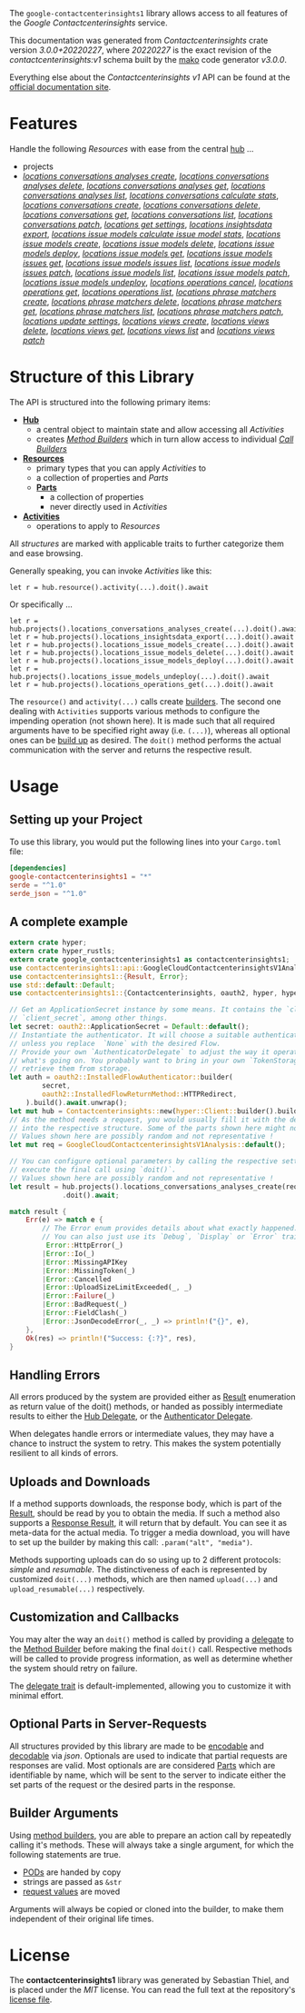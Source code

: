 <!---
DO NOT EDIT !
This file was generated automatically from 'src/mako/api/README.md.mako'
DO NOT EDIT !
-->
The `google-contactcenterinsights1` library allows access to all features of the *Google Contactcenterinsights* service.

This documentation was generated from *Contactcenterinsights* crate version *3.0.0+20220227*, where *20220227* is the exact revision of the *contactcenterinsights:v1* schema built by the [mako](http://www.makotemplates.org/) code generator *v3.0.0*.

Everything else about the *Contactcenterinsights* *v1* API can be found at the
[official documentation site](https://cloud.google.com/contact-center/insights/docs).
# Features

Handle the following *Resources* with ease from the central [hub](https://docs.rs/google-contactcenterinsights1/3.0.0+20220227/google_contactcenterinsights1/Contactcenterinsights) ... 

* projects
 * [*locations conversations analyses create*](https://docs.rs/google-contactcenterinsights1/3.0.0+20220227/google_contactcenterinsights1/api::ProjectLocationConversationAnalyseCreateCall), [*locations conversations analyses delete*](https://docs.rs/google-contactcenterinsights1/3.0.0+20220227/google_contactcenterinsights1/api::ProjectLocationConversationAnalyseDeleteCall), [*locations conversations analyses get*](https://docs.rs/google-contactcenterinsights1/3.0.0+20220227/google_contactcenterinsights1/api::ProjectLocationConversationAnalyseGetCall), [*locations conversations analyses list*](https://docs.rs/google-contactcenterinsights1/3.0.0+20220227/google_contactcenterinsights1/api::ProjectLocationConversationAnalyseListCall), [*locations conversations calculate stats*](https://docs.rs/google-contactcenterinsights1/3.0.0+20220227/google_contactcenterinsights1/api::ProjectLocationConversationCalculateStatCall), [*locations conversations create*](https://docs.rs/google-contactcenterinsights1/3.0.0+20220227/google_contactcenterinsights1/api::ProjectLocationConversationCreateCall), [*locations conversations delete*](https://docs.rs/google-contactcenterinsights1/3.0.0+20220227/google_contactcenterinsights1/api::ProjectLocationConversationDeleteCall), [*locations conversations get*](https://docs.rs/google-contactcenterinsights1/3.0.0+20220227/google_contactcenterinsights1/api::ProjectLocationConversationGetCall), [*locations conversations list*](https://docs.rs/google-contactcenterinsights1/3.0.0+20220227/google_contactcenterinsights1/api::ProjectLocationConversationListCall), [*locations conversations patch*](https://docs.rs/google-contactcenterinsights1/3.0.0+20220227/google_contactcenterinsights1/api::ProjectLocationConversationPatchCall), [*locations get settings*](https://docs.rs/google-contactcenterinsights1/3.0.0+20220227/google_contactcenterinsights1/api::ProjectLocationGetSettingCall), [*locations insightsdata export*](https://docs.rs/google-contactcenterinsights1/3.0.0+20220227/google_contactcenterinsights1/api::ProjectLocationInsightsdataExportCall), [*locations issue models calculate issue model stats*](https://docs.rs/google-contactcenterinsights1/3.0.0+20220227/google_contactcenterinsights1/api::ProjectLocationIssueModelCalculateIssueModelStatCall), [*locations issue models create*](https://docs.rs/google-contactcenterinsights1/3.0.0+20220227/google_contactcenterinsights1/api::ProjectLocationIssueModelCreateCall), [*locations issue models delete*](https://docs.rs/google-contactcenterinsights1/3.0.0+20220227/google_contactcenterinsights1/api::ProjectLocationIssueModelDeleteCall), [*locations issue models deploy*](https://docs.rs/google-contactcenterinsights1/3.0.0+20220227/google_contactcenterinsights1/api::ProjectLocationIssueModelDeployCall), [*locations issue models get*](https://docs.rs/google-contactcenterinsights1/3.0.0+20220227/google_contactcenterinsights1/api::ProjectLocationIssueModelGetCall), [*locations issue models issues get*](https://docs.rs/google-contactcenterinsights1/3.0.0+20220227/google_contactcenterinsights1/api::ProjectLocationIssueModelIssueGetCall), [*locations issue models issues list*](https://docs.rs/google-contactcenterinsights1/3.0.0+20220227/google_contactcenterinsights1/api::ProjectLocationIssueModelIssueListCall), [*locations issue models issues patch*](https://docs.rs/google-contactcenterinsights1/3.0.0+20220227/google_contactcenterinsights1/api::ProjectLocationIssueModelIssuePatchCall), [*locations issue models list*](https://docs.rs/google-contactcenterinsights1/3.0.0+20220227/google_contactcenterinsights1/api::ProjectLocationIssueModelListCall), [*locations issue models patch*](https://docs.rs/google-contactcenterinsights1/3.0.0+20220227/google_contactcenterinsights1/api::ProjectLocationIssueModelPatchCall), [*locations issue models undeploy*](https://docs.rs/google-contactcenterinsights1/3.0.0+20220227/google_contactcenterinsights1/api::ProjectLocationIssueModelUndeployCall), [*locations operations cancel*](https://docs.rs/google-contactcenterinsights1/3.0.0+20220227/google_contactcenterinsights1/api::ProjectLocationOperationCancelCall), [*locations operations get*](https://docs.rs/google-contactcenterinsights1/3.0.0+20220227/google_contactcenterinsights1/api::ProjectLocationOperationGetCall), [*locations operations list*](https://docs.rs/google-contactcenterinsights1/3.0.0+20220227/google_contactcenterinsights1/api::ProjectLocationOperationListCall), [*locations phrase matchers create*](https://docs.rs/google-contactcenterinsights1/3.0.0+20220227/google_contactcenterinsights1/api::ProjectLocationPhraseMatcherCreateCall), [*locations phrase matchers delete*](https://docs.rs/google-contactcenterinsights1/3.0.0+20220227/google_contactcenterinsights1/api::ProjectLocationPhraseMatcherDeleteCall), [*locations phrase matchers get*](https://docs.rs/google-contactcenterinsights1/3.0.0+20220227/google_contactcenterinsights1/api::ProjectLocationPhraseMatcherGetCall), [*locations phrase matchers list*](https://docs.rs/google-contactcenterinsights1/3.0.0+20220227/google_contactcenterinsights1/api::ProjectLocationPhraseMatcherListCall), [*locations phrase matchers patch*](https://docs.rs/google-contactcenterinsights1/3.0.0+20220227/google_contactcenterinsights1/api::ProjectLocationPhraseMatcherPatchCall), [*locations update settings*](https://docs.rs/google-contactcenterinsights1/3.0.0+20220227/google_contactcenterinsights1/api::ProjectLocationUpdateSettingCall), [*locations views create*](https://docs.rs/google-contactcenterinsights1/3.0.0+20220227/google_contactcenterinsights1/api::ProjectLocationViewCreateCall), [*locations views delete*](https://docs.rs/google-contactcenterinsights1/3.0.0+20220227/google_contactcenterinsights1/api::ProjectLocationViewDeleteCall), [*locations views get*](https://docs.rs/google-contactcenterinsights1/3.0.0+20220227/google_contactcenterinsights1/api::ProjectLocationViewGetCall), [*locations views list*](https://docs.rs/google-contactcenterinsights1/3.0.0+20220227/google_contactcenterinsights1/api::ProjectLocationViewListCall) and [*locations views patch*](https://docs.rs/google-contactcenterinsights1/3.0.0+20220227/google_contactcenterinsights1/api::ProjectLocationViewPatchCall)




# Structure of this Library

The API is structured into the following primary items:

* **[Hub](https://docs.rs/google-contactcenterinsights1/3.0.0+20220227/google_contactcenterinsights1/Contactcenterinsights)**
    * a central object to maintain state and allow accessing all *Activities*
    * creates [*Method Builders*](https://docs.rs/google-contactcenterinsights1/3.0.0+20220227/google_contactcenterinsights1/client::MethodsBuilder) which in turn
      allow access to individual [*Call Builders*](https://docs.rs/google-contactcenterinsights1/3.0.0+20220227/google_contactcenterinsights1/client::CallBuilder)
* **[Resources](https://docs.rs/google-contactcenterinsights1/3.0.0+20220227/google_contactcenterinsights1/client::Resource)**
    * primary types that you can apply *Activities* to
    * a collection of properties and *Parts*
    * **[Parts](https://docs.rs/google-contactcenterinsights1/3.0.0+20220227/google_contactcenterinsights1/client::Part)**
        * a collection of properties
        * never directly used in *Activities*
* **[Activities](https://docs.rs/google-contactcenterinsights1/3.0.0+20220227/google_contactcenterinsights1/client::CallBuilder)**
    * operations to apply to *Resources*

All *structures* are marked with applicable traits to further categorize them and ease browsing.

Generally speaking, you can invoke *Activities* like this:

```Rust,ignore
let r = hub.resource().activity(...).doit().await
```

Or specifically ...

```ignore
let r = hub.projects().locations_conversations_analyses_create(...).doit().await
let r = hub.projects().locations_insightsdata_export(...).doit().await
let r = hub.projects().locations_issue_models_create(...).doit().await
let r = hub.projects().locations_issue_models_delete(...).doit().await
let r = hub.projects().locations_issue_models_deploy(...).doit().await
let r = hub.projects().locations_issue_models_undeploy(...).doit().await
let r = hub.projects().locations_operations_get(...).doit().await
```

The `resource()` and `activity(...)` calls create [builders][builder-pattern]. The second one dealing with `Activities` 
supports various methods to configure the impending operation (not shown here). It is made such that all required arguments have to be 
specified right away (i.e. `(...)`), whereas all optional ones can be [build up][builder-pattern] as desired.
The `doit()` method performs the actual communication with the server and returns the respective result.

# Usage

## Setting up your Project

To use this library, you would put the following lines into your `Cargo.toml` file:

```toml
[dependencies]
google-contactcenterinsights1 = "*"
serde = "^1.0"
serde_json = "^1.0"
```

## A complete example

```Rust
extern crate hyper;
extern crate hyper_rustls;
extern crate google_contactcenterinsights1 as contactcenterinsights1;
use contactcenterinsights1::api::GoogleCloudContactcenterinsightsV1Analysis;
use contactcenterinsights1::{Result, Error};
use std::default::Default;
use contactcenterinsights1::{Contactcenterinsights, oauth2, hyper, hyper_rustls};

// Get an ApplicationSecret instance by some means. It contains the `client_id` and 
// `client_secret`, among other things.
let secret: oauth2::ApplicationSecret = Default::default();
// Instantiate the authenticator. It will choose a suitable authentication flow for you, 
// unless you replace  `None` with the desired Flow.
// Provide your own `AuthenticatorDelegate` to adjust the way it operates and get feedback about 
// what's going on. You probably want to bring in your own `TokenStorage` to persist tokens and
// retrieve them from storage.
let auth = oauth2::InstalledFlowAuthenticator::builder(
        secret,
        oauth2::InstalledFlowReturnMethod::HTTPRedirect,
    ).build().await.unwrap();
let mut hub = Contactcenterinsights::new(hyper::Client::builder().build(hyper_rustls::HttpsConnector::with_native_roots()), auth);
// As the method needs a request, you would usually fill it with the desired information
// into the respective structure. Some of the parts shown here might not be applicable !
// Values shown here are possibly random and not representative !
let mut req = GoogleCloudContactcenterinsightsV1Analysis::default();

// You can configure optional parameters by calling the respective setters at will, and
// execute the final call using `doit()`.
// Values shown here are possibly random and not representative !
let result = hub.projects().locations_conversations_analyses_create(req, "parent")
             .doit().await;

match result {
    Err(e) => match e {
        // The Error enum provides details about what exactly happened.
        // You can also just use its `Debug`, `Display` or `Error` traits
         Error::HttpError(_)
        |Error::Io(_)
        |Error::MissingAPIKey
        |Error::MissingToken(_)
        |Error::Cancelled
        |Error::UploadSizeLimitExceeded(_, _)
        |Error::Failure(_)
        |Error::BadRequest(_)
        |Error::FieldClash(_)
        |Error::JsonDecodeError(_, _) => println!("{}", e),
    },
    Ok(res) => println!("Success: {:?}", res),
}

```
## Handling Errors

All errors produced by the system are provided either as [Result](https://docs.rs/google-contactcenterinsights1/3.0.0+20220227/google_contactcenterinsights1/client::Result) enumeration as return value of
the doit() methods, or handed as possibly intermediate results to either the 
[Hub Delegate](https://docs.rs/google-contactcenterinsights1/3.0.0+20220227/google_contactcenterinsights1/client::Delegate), or the [Authenticator Delegate](https://docs.rs/yup-oauth2/*/yup_oauth2/trait.AuthenticatorDelegate.html).

When delegates handle errors or intermediate values, they may have a chance to instruct the system to retry. This 
makes the system potentially resilient to all kinds of errors.

## Uploads and Downloads
If a method supports downloads, the response body, which is part of the [Result](https://docs.rs/google-contactcenterinsights1/3.0.0+20220227/google_contactcenterinsights1/client::Result), should be
read by you to obtain the media.
If such a method also supports a [Response Result](https://docs.rs/google-contactcenterinsights1/3.0.0+20220227/google_contactcenterinsights1/client::ResponseResult), it will return that by default.
You can see it as meta-data for the actual media. To trigger a media download, you will have to set up the builder by making
this call: `.param("alt", "media")`.

Methods supporting uploads can do so using up to 2 different protocols: 
*simple* and *resumable*. The distinctiveness of each is represented by customized 
`doit(...)` methods, which are then named `upload(...)` and `upload_resumable(...)` respectively.

## Customization and Callbacks

You may alter the way an `doit()` method is called by providing a [delegate](https://docs.rs/google-contactcenterinsights1/3.0.0+20220227/google_contactcenterinsights1/client::Delegate) to the 
[Method Builder](https://docs.rs/google-contactcenterinsights1/3.0.0+20220227/google_contactcenterinsights1/client::CallBuilder) before making the final `doit()` call. 
Respective methods will be called to provide progress information, as well as determine whether the system should 
retry on failure.

The [delegate trait](https://docs.rs/google-contactcenterinsights1/3.0.0+20220227/google_contactcenterinsights1/client::Delegate) is default-implemented, allowing you to customize it with minimal effort.

## Optional Parts in Server-Requests

All structures provided by this library are made to be [encodable](https://docs.rs/google-contactcenterinsights1/3.0.0+20220227/google_contactcenterinsights1/client::RequestValue) and 
[decodable](https://docs.rs/google-contactcenterinsights1/3.0.0+20220227/google_contactcenterinsights1/client::ResponseResult) via *json*. Optionals are used to indicate that partial requests are responses 
are valid.
Most optionals are are considered [Parts](https://docs.rs/google-contactcenterinsights1/3.0.0+20220227/google_contactcenterinsights1/client::Part) which are identifiable by name, which will be sent to 
the server to indicate either the set parts of the request or the desired parts in the response.

## Builder Arguments

Using [method builders](https://docs.rs/google-contactcenterinsights1/3.0.0+20220227/google_contactcenterinsights1/client::CallBuilder), you are able to prepare an action call by repeatedly calling it's methods.
These will always take a single argument, for which the following statements are true.

* [PODs][wiki-pod] are handed by copy
* strings are passed as `&str`
* [request values](https://docs.rs/google-contactcenterinsights1/3.0.0+20220227/google_contactcenterinsights1/client::RequestValue) are moved

Arguments will always be copied or cloned into the builder, to make them independent of their original life times.

[wiki-pod]: http://en.wikipedia.org/wiki/Plain_old_data_structure
[builder-pattern]: http://en.wikipedia.org/wiki/Builder_pattern
[google-go-api]: https://github.com/google/google-api-go-client

# License
The **contactcenterinsights1** library was generated by Sebastian Thiel, and is placed 
under the *MIT* license.
You can read the full text at the repository's [license file][repo-license].

[repo-license]: https://github.com/Byron/google-apis-rsblob/main/LICENSE.md

